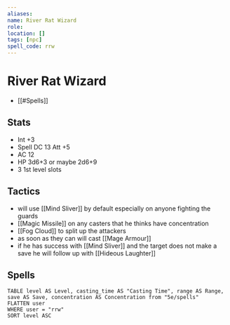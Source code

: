 ```yaml
---
aliases: 
name: River Rat Wizard
role: 
location: []
tags: [npc]
spell_code: rrw
---
```

# River Rat Wizard
- [[#Spells]]
## Stats
- Int +3
- Spell DC 13 Att +5
- AC 12
- HP 3d6+3 or maybe 2d6+9
- 3 1st level slots

## Tactics
- will use [[Mind Sliver]] by default especially on anyone fighting the guards
- [[Magic Missile]] on any casters that he thinks have concentration
- [[Fog Cloud]] to split up the attackers
- as soon as they can will cast [[Mage Armour]]
- if he has success with [[Mind Sliver]] and the target does not make a save he will follow up with [[Hideous Laughter]]

## Spells
```dataview
TABLE level AS Level, casting_time AS "Casting Time", range AS Range, save AS Save, concentration AS Concentration from "5e/spells"
FLATTEN user
WHERE user = "rrw"
SORT level ASC
```
